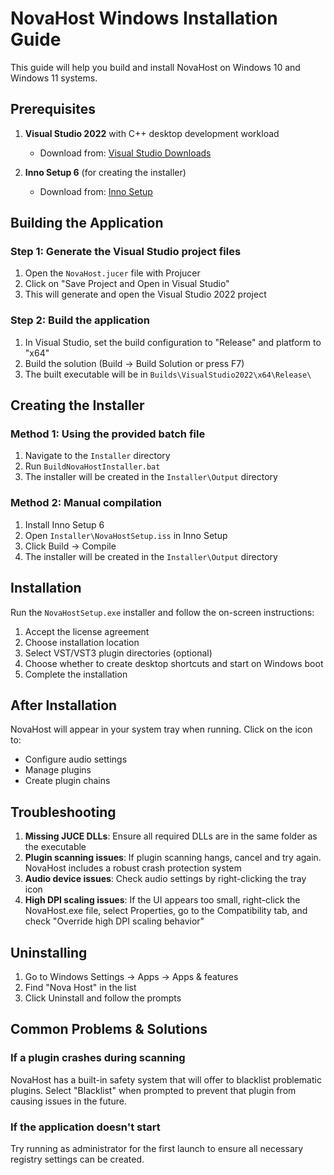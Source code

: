 # NovaHost Windows Installation Guide

This guide will help you build and install NovaHost on Windows 10 and Windows 11 systems.

## Prerequisites

1. **Visual Studio 2022** with C++ desktop development workload
   - Download from: [Visual Studio Downloads](https://visualstudio.microsoft.com/downloads/)

2. **Inno Setup 6** (for creating the installer)
   - Download from: [Inno Setup](https://jrsoftware.org/isdl.php)

## Building the Application

### Step 1: Generate the Visual Studio project files

1. Open the `NovaHost.jucer` file with Projucer
2. Click on "Save Project and Open in Visual Studio"
3. This will generate and open the Visual Studio 2022 project

### Step 2: Build the application

1. In Visual Studio, set the build configuration to "Release" and platform to "x64"
2. Build the solution (Build → Build Solution or press F7)
3. The built executable will be in `Builds\VisualStudio2022\x64\Release\`

## Creating the Installer

### Method 1: Using the provided batch file

1. Navigate to the `Installer` directory
2. Run `BuildNovaHostInstaller.bat`
3. The installer will be created in the `Installer\Output` directory

### Method 2: Manual compilation

1. Install Inno Setup 6
2. Open `Installer\NovaHostSetup.iss` in Inno Setup
3. Click Build → Compile
4. The installer will be created in the `Installer\Output` directory

## Installation

Run the `NovaHostSetup.exe` installer and follow the on-screen instructions:

1. Accept the license agreement
2. Choose installation location
3. Select VST/VST3 plugin directories (optional)
4. Choose whether to create desktop shortcuts and start on Windows boot
5. Complete the installation

## After Installation

NovaHost will appear in your system tray when running. Click on the icon to:

- Configure audio settings
- Manage plugins
- Create plugin chains

## Troubleshooting

1. **Missing JUCE DLLs**: Ensure all required DLLs are in the same folder as the executable
2. **Plugin scanning issues**: If plugin scanning hangs, cancel and try again. NovaHost includes a robust crash protection system
3. **Audio device issues**: Check audio settings by right-clicking the tray icon
4. **High DPI scaling issues**: If the UI appears too small, right-click the NovaHost.exe file, select Properties, go to the Compatibility tab, and check "Override high DPI scaling behavior"

## Uninstalling

1. Go to Windows Settings → Apps → Apps & features
2. Find "Nova Host" in the list
3. Click Uninstall and follow the prompts

## Common Problems & Solutions

### If a plugin crashes during scanning

NovaHost has a built-in safety system that will offer to blacklist problematic plugins. Select "Blacklist" when prompted to prevent that plugin from causing issues in the future.

### If the application doesn't start

Try running as administrator for the first launch to ensure all necessary registry settings can be created.
